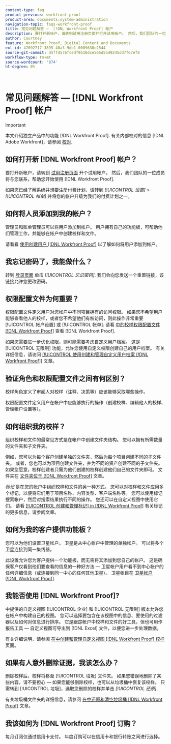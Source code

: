 ```yaml
---
content-type: faq
product-previous: workfront-proof
product-area: documents;system-administration
navigation-topic: faqs-workfront-proof
title: 常见问题解答 —  [!DNL Workfront Proof] 帐户
description: 要打开新帐户，请转到试用注册页面并打开试用帐户。 然后，我们团队的一位成员将与您联系，帮助您开始使用 [!DNL Workfront Proof].
author: Courtney
feature: Workfront Proof, Digital Content and Documents
exl-id: 47092717-3895-40a3-9db1-0009638e2544
source-git-commit: d5ffd576fcedf9b10dce5e5d5bd9245dd7f67ef8
workflow-type: tm+mt
source-wordcount: '874'
ht-degree: 0%

---
```


# 常见问题解答 —  [!DNL Workfront Proof] 帐户

>[!IMPORTANT]
>
>本文介绍独立产品中的功能 [!DNL Workfront Proof]. 有关内部校对的信息 [!DNL Adobe Workfront]，请参阅 [校对](../../../review-and-approve-work/proofing/proofing.md).

## 如何打开新 [!DNL Workfront Proof] 帐户？

要打开新帐户，请转到 [试用注册页面](https://www.proofhq.com/html/free-trial.html) 开个试用帐户。 然后，我们团队的一位成员将与您联系，帮助您开始使用 [!DNL Workfront Proof].

如果您已经了解系统并想要注册付费计划，请转到 *[!UICONTROL 设置]* *>* *[!UICONTROL 帐单]* 并将您的帐户升级为我们的付费计划之一。

## 如何将人员添加到我的帐户？

管理员和账单管理员可以将用户添加到帐户。 用户拥有自己的功能板，可帮助他们管理工作，并能够在帐户中创建校样和文件。

请看看 [使用创建用户 [!DNL Workfront Proof]](../../../workfront-proof/wp-mnguserscontacts/users/create-users.md) 以了解如何将用户添加到帐户。

## 我忘记密码了，我能做什么？

转到 [登录页面](https://app.proofhq.com/login) 单击 *[!UICONTROL 忘记密码]*. 我们会向您发送一个重置链接，该链接允许您更改密码。

## 权限配置文件为何重要？

权限配置文件定义用户对您帐户中不同项目拥有的访问权限。 如果您不希望用户能够查看他人的校样，或者您不希望他们有权访问，则此操作非常重要 [!UICONTROL 帐户设置] 或 [!UICONTROL 帐单]. 请看 [中的校样权限配置文件 [!DNL Workfront Proof]](../../../workfront-proof/wp-acct-admin/account-settings/proof-perm-profiles-in-wp.md) 查看 [!DNL Workfront Proof].

如果您需要进一步优化权限，则可能需要考虑自定义用户档案。 这是 [!UICONTROL 无限制] 功能，允许您使用自定义权限创建自己的用户档案。 有关详细信息，请访问 [[!UICONTROL 使用创建和管理自定义用户档案 [!DNL Workfront Proof]]](../../../workfront-proof/wp-mnguserscontacts/users/create-and-manage-custom-profiles.md) 文章。

## 验证角色和权限配置文件之间有何区别？

校样角色定义了审阅人对校样（注释、决策等）应该能够采取哪些操作。

权限配置文件定义用户在帐户中应能够执行的操作（创建校样、编辑他人的校样、管理帐户设置等）。

## 如何组织我的校样？

组织校样和文件的最常见方式是在帐户中创建文件夹结构。 您可以拥有所需数量的文件夹和子文件夹。

例如，您可以为每个客户创建单独的文件夹，然后为每个项目创建不同的子文件夹。 或者，您也可以为项目创建文件夹，并为不同的资产创建不同的子文件夹。 如果您愿意，校样创建者只需为他们创建的校样创建他们自己的文件夹即可。 文件夹在 [文件夹位于 [!DNL Workfront Proof]](../../../workfront-proof/wp-work-proofsfiles/organize-your-work/folders.md) 文章。

*标记* 是在您的帐户中组织校样和文件的另一种方式。 您可以对校样和文件应用多个标记，以便将它们用于项目名称、内容类型、客户端名称等。 您可以使用标记搜索帐户，然后对搜索结果执行不同的操作。 您还可以在自定义视图中使用它们。 请看 [[!UICONTROL 创建和管理标记] in [!DNL Workfront Proof]](../../../workfront-proof/wp-work-proofsfiles/organize-your-work/create-and-manage-tags.md) 有关标记的更多信息，请参阅文章。

## 如何为我的客户提供功能板？

您可以为他们设置卫星帐户。 卫星是从中心帐户中管理的单独帐户。 可以将多个卫星连接到同一集线器。

此设置允许您为客户提供一个功能板，而无需将其添加到您自己的帐户。 这是确保客户仅看到他们要查看的信息的一种好方法 — 卫星帐户用户看不到中心帐户的任何详细信息（或连接到同一中心的任何其他卫星）。 卫星帐目在 [卫星帐户 [!DNL Workfront Proof]](../../../workfront-proof/wp-acct-admin/satellite-accounts/sat-accts-in-wp.md).

## 我能否使用 [!DNL Workfront Proof]?

中提供的自定义视图 [!UICONTROL 企业] 和 [!UICONTROL 无限制] 版本允许您在帐户中构建自己的视图。 您可以选择要包含在该视图中的信息、要使用的过滤器以及如何对信息进行排序。 它是跟踪帐户中校样和文件的好工具，但也可用作报告工具 — 自定义视图可导出到 [!DNL Excel] 文件，以便您进一步处理数据。

有关详细说明，请参阅 [在中创建和管理自定义视图 [!DNL Workfront Proof] 校样](../../../workfront-proof/wp-work-proofsfiles/manage-your-work/create-and-manage-custom-views.md) 页面。

## 如果有人意外删除证据，我该怎么办？

删除校样后，校样将移至 [!UICONTROL 垃圾] 文件夹。 如果您错误地删除了某些内容，请不要担心 — 如果您能够删除校样，也可以从垃圾桶中恢复该校样。 只需转到 [!UICONTROL 垃圾]，选取您删除的校样并单击 *[!UICONTROL 还原]*.

有关垃圾桶文件夹的详细信息，请参阅 [在中还原和清空垃圾桶 [!DNL Workfront Proof]](../../../workfront-proof/wp-work-proofsfiles/manage-your-work/restore-and-empty-trash.md) 文章。

## 我该如何为 [!DNL Workfront Proof] 订购？

每月订阅仅通过信用卡支付。 年度订购可以在信用卡和银行转账之间进行选择。 <!--Visit the [Account Payment in [!DNL Workfront Proof]](../../../workfront-proof/wp-billingsettings/manage-your-billing/acct-payment-in-wp.md) help page for additional information.-->
